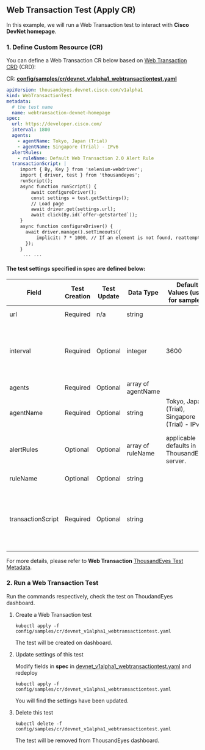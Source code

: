 ## Web Transaction Test (Apply CR)

In this example, we will run a Web Transaction test to interact with **Cisco DevNet homepage**.

### 1. Define Custom Resource (CR)
You can define a Web Transaction CR below based on [Web Transaction CRD](../config/crd/bases/thousandeyes.devnet.cisco.com_webtransactiontests.yaml) (CRD):

CR: [**config/samples/cr/devnet_v1alpha1_webtransactiontest.yaml**](../config/samples/cr/devnet_v1alpha1_webtransactiontest.yaml)
```yaml
apiVersion: thousandeyes.devnet.cisco.com/v1alpha1
kind: WebTransactionTest
metadata:
  # the test name
  name: webtransaction-devnet-homepage
spec:
  url: https://developer.cisco.com/
  interval: 1800
  agents:
    - agentName: Tokyo, Japan (Trial)
    - agentName: Singapore (Trial) - IPv6
  alertRules:
    - ruleName: Default Web Transaction 2.0 Alert Rule
  transactionScript: |
     import { By, Key } from 'selenium-webdriver';
     import { driver, test } from 'thousandeyes';
     runScript();
     async function runScript() {
         await configureDriver();
         const settings = test.getSettings();
         // Load page
         await driver.get(settings.url);
         await click(By.id(`offer-getstarted`));
     }
     async function configureDriver() {
       await driver.manage().setTimeouts({
           implicit: 7 * 1000, // If an element is not found, reattempt for this many milliseconds
       });
     }
      ... ...
```
#### The test settings specified in **spec** are defined below:

| Field        | Test Creation| Test Update | Data Type | Default Values (used for samples) | Notes
|--------------|--------------|-------------|-----------|----------------|-------|
|url           | Required     | n/a         | string    |                | target for the test
|interval      | Required     |	Optional    | integer   | 3600            | value in seconds. Accpeted Values:[120, 300, 600, 900, 1800, 3600]
|agents        | Required     | Optional    | array of agentName|        |
|agentName     | Required     | Optional    | string    | Tokyo, Japan (Trial), Singapore (Trial) - IPv6 | cloud agent name
|alertRules    | Optional     | Optional    | array of ruleName| applicable defaults in ThousandEyes server.  | if this field is not specified, The default alert rules will be used.
|ruleName      | Optional     | Optional    | string    |                | alert rule name
|transactionScript|Required   | Optional    | string    |                | javaScript of a web transaction test.It could be generated via ThousandEyes Recorder. 

For more details, please refer to **Web Transaction** [ThousandEyes Test Metadata](https://developer.thousandeyes.com/v6/tests/#/test_metadata).

### 2. Run a Web Transaction Test

Run the commands respectively, check the test on ThoudandEyes dashboard.

1. Create a Web Transaction test
   ```
   kubectl apply -f config/samples/cr/devnet_v1alpha1_webtransactiontest.yaml
   ```
   The test will be created on dashboard.

2. Update settings of this test

   Modify fields in **spec** in [devnet_v1alpha1_webtransactiontest.yaml](../config/samples/cr/devnet_v1alpha1_webtransactiontest.yaml#L7) and redeploy
    ```
    kubectl apply -f config/samples/cr/devnet_v1alpha1_webtransactiontest.yaml
    ```
    You will find the settings have been updated.

3. Delete this test
    ```
    kubectl delete -f config/samples/cr/devnet_v1alpha1_webtransactiontest.yaml
    ```
   The test will be removed from ThousandEyes dashboard.



